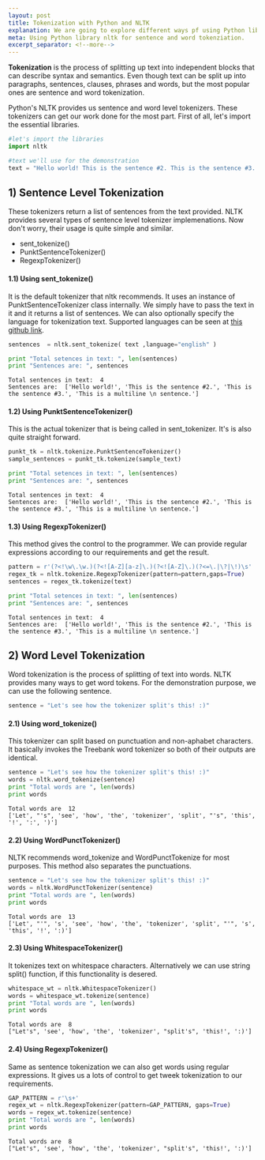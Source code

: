 ```yaml
---
layout: post
title: Tokenization with Python and NLTK
explanation: We are going to explore different ways pf using Python library nltk to tokenize text into sentences and words.
meta: Using Python library nltk for sentence and word tokenziation. 
excerpt_separator: <!--more-->
---
```

**Tokenization** is the process of splitting up text into independent blocks that can describe syntax and semantics. Even though text can be split up into paragraphs, sentences, clauses, phrases and words, but the most popular ones are sentence and word tokenization.


Python's NLTK provides us sentence and word level tokenizers. These tokenizers can get our work done for the most part. <!--more-->
First of all, let's import the essential libraries.


```python
#let's import the libraries
import nltk

#text we'll use for the demonstration
text = "Hello world! This is the sentence #2. This is the sentence #3. This is a multiline \n sentence."
```

## 1) Sentence Level Tokenization
These tokenizers return a list of sentences from the text provided. NLTK provides several types of  sentence level tokenizer implemenations. Now don't worry, their usage is quite simple and similar.
* sent_tokenize()
* PunktSentenceTokenizer()
* RegexpTokenizer()

#### 1.1) Using sent_tokenize()
It is the default tokenizer that nltk recommends. It uses an instance of PunktSentenceTokenizer class internally. We simply have to pass the text in it and it returns a list of sentences. We can also optionally specify the language for tokenization text. Supported languages can be seen at [this github link](https://github.com/teropa/nlp/tree/master/resources/tokenizers/punkt).
```python
sentences  = nltk.sent_tokenize( text ,language="english" )

print "Total setences in text: ", len(sentences)
print "Sentences are: ", sentences
```


```output
Total sentences in text:  4
Sentences are:  ['Hello world!', 'This is the sentence #2.', 'This is the sentence #3.', 'This is a multiline \n sentence.']
```

#### 1.2) Using PunktSentenceTokenizer()
This is the actual tokenizer that is being called in sent_tokenizer. It's is also quite straight forward.
```python
punkt_tk = nltk.tokenize.PunktSentenceTokenizer()
sample_sentences = punkt_tk.tokenize(sample_text)

print "Total setences in text: ", len(sentences)
print "Sentences are: ", sentences
```

```output
Total sentences in text:  4
Sentences are:  ['Hello world!', 'This is the sentence #2.', 'This is the sentence #3.', 'This is a multiline \n sentence.']
```

#### 1.3) Using RegexpTokenizer()
This method gives the control to the programmer. We can provide regular expressions according to our requirements and get the result. 
```python
pattern = r'(?<!\w\.\w.)(?<![A-Z][a-z]\.)(?<![A-Z]\.)(?<=\.|\?|\!)\s'
regex_tk = nltk.tokenize.RegexpTokenizer(pattern=pattern,gaps=True)
sentences = regex_tk.tokenize(text)

print "Total setences in text: ", len(sentences)
print "Sentences are: ", sentences
```

```output
Total sentences in text:  4
Sentences are:  ['Hello world!', 'This is the sentence #2.', 'This is the sentence #3.', 'This is a multiline \n sentence.']
```

## 2) Word Level Tokenization
Word tokenization is the process of splitting of text into words. NLTK provides many ways to get word tokens. For the demonstration purpose, we can use the following sentence.
```python
sentence = "Let's see how the tokenizer split's this! :)" 
```

#### 2.1) Using word_tokenize()
This tokenizer can split based on punctuation and non-aphabet characters. It basically invokes the Treebank word tokenizer so both of their outputs are identical. 
```python
sentence = "Let's see how the tokenizer split's this! :)" 
words = nltk.word_tokenize(sentence)
print "Total words are ", len(words)
print words
```

```output
Total words are  12
['Let', "'s", 'see', 'how', 'the', 'tokenizer', 'split', "'s", 'this', '!', ':', ')']
```

#### 2.2) Using WordPunctTokenizer()
NLTK recommends word_tokenize and WordPunctTokenize for most purposes. This method also separates the punctuations.
```python
sentence = "Let's see how the tokenizer split's this! :)" 
words = nltk.WordPunctTokenizer(sentence)
print "Total words are ", len(words)
print words
```
```output
Total words are  13
['Let', "'", 's', 'see', 'how', 'the', 'tokenizer', 'split', "'", 's', 'this', '!', ':)']
```
#### 2.3) Using WhitespaceTokenizer()
It tokenizes text on whitespace characters. Alternatively we can  use string split() function, if this functionality is desered.
```python
whitespace_wt = nltk.WhitespaceTokenizer() 
words = whitespace_wt.tokenize(sentence) 
print "Total words are ", len(words)
print words 
```
```output
Total words are  8
["Let's", 'see', 'how', 'the', 'tokenizer', "split's", 'this!', ':)']
```
#### 2.4) Using RegexpTokenizer()
Same as sentence tokenization we can also get words using regular expressions. It gives us a lots of control to get tweek tokenization to our requirements.
```python
GAP_PATTERN = r'\s+'         
regex_wt = nltk.RegexpTokenizer(pattern=GAP_PATTERN, gaps=True) 
words = regex_wt.tokenize(sentence) 
print "Total words are ", len(words)
print words 
```
```output
Total words are  8
["Let's", 'see', 'how', 'the', 'tokenizer', "split's", 'this!', ':)']
```
